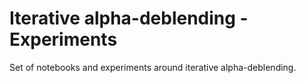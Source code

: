   # Iterative alpha-deblending - Experiments

  Set of notebooks and experiments around iterative alpha-deblending.
